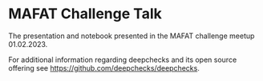 # MAFAT Challenge Talk
The presentation and notebook presented in the MAFAT challenge meetup 01.02.2023.

For additional information regarding deepchecks and its open source offering see https://github.com/deepchecks/deepchecks.
